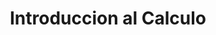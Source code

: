 ---
layout: ../../../layouts/Course.astro
title: Introduccion al Calculo
sections:
    - title: Material Util
      subtitle: Aquí se encuentra material útil para el curso
      layout: list
      data:
        - title: Apuntes del profesor (Es toda la materia)
          link: https://lablicd.sytes.net/pdf/public/MAT1107/apuntes/A1.pdf
          text: Apuntes
        - title: Pruebas años anteriores
          text: En labmat en cursos anteriores se pueden encontrar todas
          link: https://www.labmat.puc.cl/
---